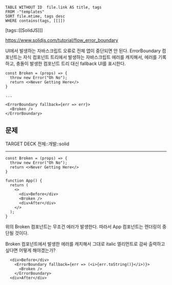<!--Basic Template V0.0.2 Start -->
```dataview
TABLE WITHOUT ID  file.link AS title, tags
FROM -"templates"
SORT file.mtime, tags desc
WHERE contains(tags, [[]])
```
<!--Basic Template V0.0.2 End -->
[tags::[[SolidJS]]]

https://www.solidjs.com/tutorial/flow_error_boundary

UI에서 발생하는 자바스크립트 오류로 전체 앱이 중단되면 안 된다. ErrorBoundary 컴포넌트는 자식 컴포넌트 트리에서 발생하는 자바스크립트 에러를 캐치해서, 에러를 기록하고, 충돌이 발생한 컴포넌트 트리 대신 fallback UI를 표시한다.

```tsx
const Broken = (props) => {
  throw new Error("Oh No");
  return <>Never Getting Here</>
}

...

<ErrorBoundary fallback={err => err}>
  <Broken />
</ErrorBoundary>
```

## 문제

TARGET DECK
전체::개발::solid

---

<!--ankiQ-->
```tsx
const Broken = (props) => {
  throw new Error("Oh No");
  return <>Never Getting Here</>
}

function App() {
  return (
    <>
      <div>Before</div>
      <Broken />
      <div>After</div>
    </>
  );
}
```

위의 Broken 컴포넌트는 무조건 에러가 발생한다. 따라서 App 컴포넌트는 렌더링이 중단될 것이다.

Broken 컴포넌트에서 발생한 에러를 캐치해서 그대로 italic 엘리먼트로 감싸 출력하고 싶다면 어떻게 해야겠는가?

<!--ankiA-->

```tsx
  <div>Before</div>
	<ErrorBoundary fallback={err => (<i>{err.toString()}</i>)}>
	  <Broken />
	</ErrorBoundary>
  <div>After</div>
```

<!--ankiE-->
<!--ID: 1664956299102-->
